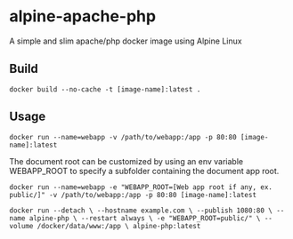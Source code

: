 # alpine-apache-php
A simple and slim apache/php docker image using Alpine Linux

## Build
`docker build --no-cache -t [image-name]:latest .`

## Usage

`docker run --name=webapp -v /path/to/webapp:/app -p 80:80 [image-name]:latest`

The document root can be customized by using an env variable WEBAPP_ROOT to specify a subfolder containing the document app root.

`docker run --name=webapp -e "WEBAPP_ROOT=[Web app root if any, ex. public/]" -v /path/to/webapp:/app -p 80:80 [image-name]:latest`


`docker run --detach \
       --hostname example.com \
       --publish 1080:80 \
       --name alpine-php \
       --restart always \
       -e "WEBAPP_ROOT=public/" \
       --volume /docker/data/www:/app \
       alpine-php:latest
`